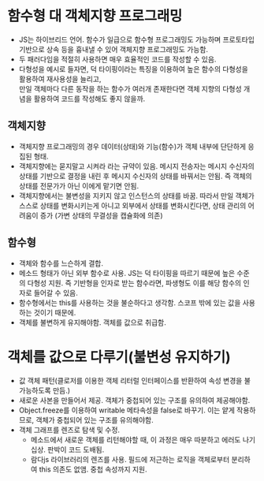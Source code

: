 # 함수형 대 객체지향 프로그래밍

- JS는 하이브리드 언어. 함수가 일급으로 함수형 프로그래밍도 가능하며 프로토타입 기반으로 상속 등을 흉내낼 수 있어 객체지향 프로그래밍도 가능함.
- 두 패러다임을 적절히 사용하면 매우 효율적인 코드를 작성할 수 있음.
- 다형성을 예시로 들자면, 덕 타이핑이라는 특징을 이용하여 높은 함수의 다형성을 활용하여 재사용성을 늘리고,  
  만일 객체마다 다른 동작을 하는 함수가 여러개 존재한다면 객체 지향의 다형성 개념을 활용하여 코드를 작성해도 좋지 않을까.

## 객체지향

- 객체지향 프로그래밍의 경우 데이터(상태)와 기능(함수)가 객체 내부에 단단하게 응집된 형태.
- 객체지향에는 묻지말고 시켜라 라는 규약이 있음. 메시지 전송자는 메시지 수신자의 상태를 기반으로 결정을 내린 후 메시지 수신자의 상태를 바꿔서는 안됨. 즉 객체의 상태를 전문가가 아닌 이에게 맡기면 안됨.
- 객체지향에서는 불변성을 지키지 않고 인스턴스의 상태를 바꿈. 따라서 만일 객체가 스스로 상태를 변화시키는게 아니고 외부에서 상태를 변화시킨다면, 상태 관리의 어려움이 증가
  (가변 상태의 무결성을 캡슐화에 의존)

## 함수형

- 객체와 함수를 느슨하게 결합.
- 메소드 형태가 아닌 외부 함수로 사용. JS는 덕 타이핑을 따르기 때문에 높은 수준의 다형성 지원. 즉 기반형을 인자로 받는 함수라면, 파생형도 이를 해당 함수의 인자로 들어갈 수 있음.
- 함수형에서는 this를 사용하는 것을 불순하다고 생각함. 스코프 밖에 있는 값을 사용하는 것이기 때문에.
- 객체를 불변하게 유지해야함. 객체를 값으로 취급함.

# 객체를 값으로 다루기(불변성 유지하기)

- 값 객체 패턴(클로저를 이용한 객체 리터럴 인터페이스를 반환하여 속성 변경을 불가능하도록 만듬.)
- 새로운 사본을 만들어서 제공. 객체가 중첩되어 있는 구조를 유의하여 제공해야함.
- Object.freeze를 이용하여 writable 메타속성을 false로 바꾸기. 이는 얕게 작용하므로, 객체가 중첩되어 있는 구조를 유의해야함.
- 객체 그래프를 렌즈로 탐색 및 수정.
  - 메소드에서 새로운 객체를 리턴해야할 때, 이 과정은 매우 따분하고 에러도 나기 십상. 판박이 코드 도배됨.
  - 람다js 라이브러리의 렌즈를 사용. 필드에 저근하는 로직을 객체로부터 분리하여 this 의존도 없앰. 중첩 속성까지 지원.
